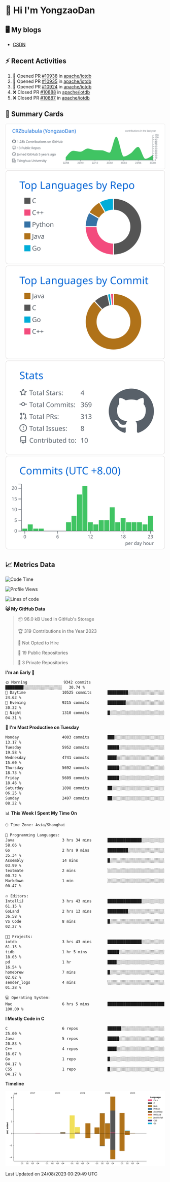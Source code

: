 # 👋 Hi I'm YongzaoDan

## 🖥 My blogs
  + [CSDN](https://blog.csdn.net/CRZbulabula?type=blog)

## ⚡ Recent Activities
<!--START_SECTION:activity-->
1. 💪 Opened PR [#10938](https://github.com/apache/iotdb/pull/10938) in [apache/iotdb](https://github.com/apache/iotdb)
2. 💪 Opened PR [#10935](https://github.com/apache/iotdb/pull/10935) in [apache/iotdb](https://github.com/apache/iotdb)
3. 💪 Opened PR [#10924](https://github.com/apache/iotdb/pull/10924) in [apache/iotdb](https://github.com/apache/iotdb)
4. ❌ Closed PR [#10888](https://github.com/apache/iotdb/pull/10888) in [apache/iotdb](https://github.com/apache/iotdb)
5. ❌ Closed PR [#10887](https://github.com/apache/iotdb/pull/10887) in [apache/iotdb](https://github.com/apache/iotdb)
<!--END_SECTION:activity-->

## 🎑 Summary Cards

[![](https://raw.githubusercontent.com/CRZbulabula/CRZbulabula/main/profile-summary-card-output/github/0-profile-details.svg)](https://github.com/vn7n24fzkq/github-profile-summary-cards)
[![](https://raw.githubusercontent.com/CRZbulabula/CRZbulabula/main/profile-summary-card-output/github/1-repos-per-language.svg)](https://github.com/vn7n24fzkq/github-profile-summary-cards) [![](https://raw.githubusercontent.com/CRZbulabula/CRZbulabula/main/profile-summary-card-output/github/2-most-commit-language.svg)](https://github.com/vn7n24fzkq/github-profile-summary-cards)
[![](https://raw.githubusercontent.com/CRZbulabula/CRZbulabula/main/profile-summary-card-output/github/3-stats.svg)](https://github.com/vn7n24fzkq/github-profile-summary-cards) [![](https://raw.githubusercontent.com/CRZbulabula/CRZbulabula/main/profile-summary-card-output/github/4-productive-time.svg)](https://github.com/vn7n24fzkq/github-profile-summary-cards)

## 📈 Metrics Data

<!--START_SECTION:waka-->
![Code Time](http://img.shields.io/badge/Code%20Time-248%20hrs%2026%20mins-blue)

![Profile Views](http://img.shields.io/badge/Profile%20Views-0-blue)

![Lines of code](https://img.shields.io/badge/From%20Hello%20World%20I%27ve%20Written-22.1%20million%20lines%20of%20code-blue)

**🐱 My GitHub Data** 

> 📦 96.0 kB Used in GitHub's Storage 
 > 
> 🏆 319 Contributions in the Year 2023
 > 
> 🚫 Not Opted to Hire
 > 
> 📜 19 Public Repositories 
 > 
> 🔑 3 Private Repositories 
 > 
**I'm an Early 🐤** 

```text
🌞 Morning                9342 commits        ████████░░░░░░░░░░░░░░░░░   30.74 % 
🌆 Daytime                10525 commits       █████████░░░░░░░░░░░░░░░░   34.63 % 
🌃 Evening                9215 commits        ████████░░░░░░░░░░░░░░░░░   30.32 % 
🌙 Night                  1310 commits        █░░░░░░░░░░░░░░░░░░░░░░░░   04.31 % 
```
📅 **I'm Most Productive on Tuesday** 

```text
Monday                   4003 commits        ███░░░░░░░░░░░░░░░░░░░░░░   13.17 % 
Tuesday                  5952 commits        █████░░░░░░░░░░░░░░░░░░░░   19.58 % 
Wednesday                4741 commits        ████░░░░░░░░░░░░░░░░░░░░░   15.60 % 
Thursday                 5692 commits        █████░░░░░░░░░░░░░░░░░░░░   18.73 % 
Friday                   5609 commits        █████░░░░░░░░░░░░░░░░░░░░   18.46 % 
Saturday                 1898 commits        ██░░░░░░░░░░░░░░░░░░░░░░░   06.25 % 
Sunday                   2497 commits        ██░░░░░░░░░░░░░░░░░░░░░░░   08.22 % 
```


📊 **This Week I Spent My Time On** 

```text
🕑︎ Time Zone: Asia/Shanghai

💬 Programming Languages: 
Java                     3 hrs 34 mins       ███████████████░░░░░░░░░░   58.66 % 
Go                       2 hrs 9 mins        █████████░░░░░░░░░░░░░░░░   35.34 % 
Assembly                 14 mins             █░░░░░░░░░░░░░░░░░░░░░░░░   03.99 % 
textmate                 2 mins              ░░░░░░░░░░░░░░░░░░░░░░░░░   00.72 % 
Markdown                 1 min               ░░░░░░░░░░░░░░░░░░░░░░░░░   00.47 % 

🔥 Editors: 
IntelliJ                 3 hrs 43 mins       ███████████████░░░░░░░░░░   61.15 % 
GoLand                   2 hrs 13 mins       █████████░░░░░░░░░░░░░░░░   36.58 % 
VS Code                  8 mins              █░░░░░░░░░░░░░░░░░░░░░░░░   02.27 % 

🐱‍💻 Projects: 
iotdb                    3 hrs 43 mins       ███████████████░░░░░░░░░░   61.15 % 
tidb                     1 hr 5 mins         █████░░░░░░░░░░░░░░░░░░░░   18.03 % 
pd                       1 hr                ████░░░░░░░░░░░░░░░░░░░░░   16.54 % 
homebrew                 7 mins              █░░░░░░░░░░░░░░░░░░░░░░░░   02.02 % 
sender_logs              4 mins              ░░░░░░░░░░░░░░░░░░░░░░░░░   01.28 % 

💻 Operating System: 
Mac                      6 hrs 5 mins        █████████████████████████   100.00 % 
```

**I Mostly Code in C** 

```text
C                        6 repos             ██████░░░░░░░░░░░░░░░░░░░   25.00 % 
Java                     5 repos             █████░░░░░░░░░░░░░░░░░░░░   20.83 % 
C++                      4 repos             ████░░░░░░░░░░░░░░░░░░░░░   16.67 % 
Go                       1 repo              █░░░░░░░░░░░░░░░░░░░░░░░░   04.17 % 
CSS                      1 repo              █░░░░░░░░░░░░░░░░░░░░░░░░   04.17 % 
```



**Timeline**

![Lines of Code chart](https://raw.githubusercontent.com/CRZbulabula/CRZbulabula/main/assets/bar_graph.png)


 Last Updated on 24/08/2023 00:29:49 UTC
<!--END_SECTION:waka-->

